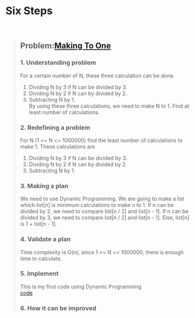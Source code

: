 # Six Steps
<br />

> ## Problem:[Making To One](https://www.acmicpc.net/problem/1463)
>
> ### 1. Understanding problem
> For a certain number of N, these three calculation can be done.  
> 1. Dividing N by 3 if N can be divided by 3.  
> 2. Dividing N by 2 if N can by divided by 2.  
> 3. Subtracting N by 1.  
> By using these three calculations, we need to make N to 1. Find at least number of calculations. 
> ### 2. Redefining a problem
> For N (1 <= N <= 1000000) find the least number of calculations to make 1. These calculations are  
> 1. Dividing N by 3 if N can be divided by 3.  
> 2. Dividing N by 2 if N can by divided by 2.  
> 3. Subtracting N by 1.
> ### 3. Making a plan
> We need to use Dynamic Programming. We are going to make a list which list[n] is minimum calculations to make n to 1.
> If n can be divided by 2, we need to compare list[n / 2] and list[n - 1].
> If n can be divided by 3, we need to compare list[n / 2] and list[n - 1].
> Else, list[n] is 1 + list[n - 1].
> ### 4. Validate a plan
> Time complexity is O(n), since 1 <= N <= 1000000, there is enough time to calculate.
> ### 5. Implement
> This is my first code using Dynamic Programming  
> [code](https://github.com/kyongkyong289/Algorithm/blob/master/DynamicProgramming/MakingToOne_1463/MakingToOne_1463_kyongkyong289.py)  
> ### 6. How it can be improved
>
>
>

